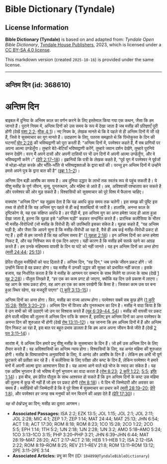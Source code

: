 # Bible Dictionary (Tyndale)

## License Information

**Bible Dictionary (Tyndale)** is based on and adapted from: _Tyndale Open Bible Dictionary_, [Tyndale House Publishers](https://tyndaleopenresources.com/), 2023, which is licensed under a [CC BY-SA 4.0 license](https://creativecommons.org/licenses/by-sa/4.0/legalcode.en).

This markdown version (created `2025-10-16`) is provided under the same license.



--------------------------------

## अन्तिम दिन (id: 368610)

अन्तिम दिन
==========

बाइबल में दुनिया के अन्तिम काल का वर्णन करने के लिए इस्तेमाल किया गया एक कथन, जैसा कि हम जानते हैं। पुराने नियम में, अन्तिम दिनों को उस समय के रूप में देखा जाता है जब मसीह की प्रतिज्ञाएँ पूरी होंगी (देखें [यशा 2:2](https://ref.ly/Isa2:2); [मीक 4:1](https://ref.ly/Mic4:1))। नए नियम के, लेखक मानते थे कि वे पहले से ही अन्तिम दिनों में जी रहे हैं, जिसे वे सुसमाचार का युग मानते हैं। उदाहरण के लिए, पतरस समझाते थे कि पिन्तेकुस्त के दिन की घटनाएँ [योए 2:28](https://ref.ly/Joel2:28) की भविष्यद्वाणी को पूरा करती हैं: “अन्तिम दिनों में, परमेश्वर कहते हैं, मैं सब प्राणियों पर अपना आत्मा उण्डेलूँगा। तुम्हारे बेटे\-बेटियाँ भविष्यद्वाणी करेंगें, तुम्हारे जवान दर्शन देखेंगे, तुम्हारे पुरनिये स्वप्न देखेंगे। वरन् मैं अपने दासों और अपनी दासियों पर भी उन दिनों में अपनी आत्मा उण्डेलूँगा, और वे भविष्यद्वाणी करेंगे।” ([प्रेरि 2:17–18](https://ref.ly/Acts2:17-Acts2:18))। इब्रानियों कि पत्री के लेखक कहते है, “पूर्व युग में परमेश्वर ने पूर्वजों से थोड़ा\-थोड़ा करके और भाँति\-भाँति से भविष्यद्वक्ताओं के द्वारा बातें की। परन्तु इन अन्तिम दिनों में उन्होंने हमसे अपने पुत्र के द्वारा बात की है” ([इब्रा 1:1–2](https://ref.ly/Heb1:1-Heb1:2))।

अन्तिम दिन बड़ी आशीष का समय है। अब दुनिया उद्धार के लाभों तक स्वतंत्र रूप से पहुंच सकती है। ये यीशु मसीह के पूर्ण जीवन, मृत्यु, पुनरुत्थान, और महिमा से आते हैं। अब, अविश्वासी पश्चाताप कर सकते है और परमेश्वर की ओर मुड़ सकते है। विश्वासियों को सुसमाचार को पूरे विश्व में फैलाना चाहिए।

वाक्यांश "अन्तिम दिन" यह सुझाव देता है कि यह अवधि कुछ समय तक चलेगी। इस समझ की पुष्टि इस तथ्य से होती है कि यह अन्तिम युग पहले से ही कई शताब्दियों से जारी है। हालांकि, अनन्त काल के दृष्टिकोण से, यह एक संक्षिप्त अवधि है। हर पीढ़ी में, इस अन्तिम युग का अन्त हमेशा जल्द ही आता हुआ देखा जाता है, इतना कि यूहन्ना इसे “अन्तिम घड़ी” कहकर सन्दर्भित करते हैं। प्रारंभिक कलीसिया के भीतर भी मसीह\-विरोधियों (जो मसीह के विरोधी हैं) की उपस्थिति इसका संकेत है। यूहन्ना कहते हैं, “यह अन्तिम घड़ी है; और जैसा कि आपने सुना है कि मसीह\-विरोधी आ रहा है, वैसे ही अब कई मसीह\-विरोधी प्रकट हो गए हैं। इसी से हम जानते हैं कि यह अन्तिम समय है” ([1 यूहन्ना 2:18](https://ref.ly/1John2:18))। इन अन्तिम दिनों का अन्त हमेशा निकट है, और यह निश्चित रूप से एक दिन आएगा। यही कारण है कि मसीह हमें सतर्क रहने का आग्रह करते हैं। हम उनके महिमामय वापसी के दिन या घंटे को नहीं जानते। यह इन अन्तिम दिनों का अन्त होगा ([मत्ती 24:44](https://ref.ly/Matt24:44); [25:13](https://ref.ly/Matt25:13))।

प्रेरित पौलुस मसीहियों को याद दिलाते हैं। अन्तिम दिन, "वह दिन," जब उनके जीवन प्रकट होंगे। जो उन्होंने किया है वह प्रकट होगा। यह मसीह में उनकी उद्धार की सुरक्षा को प्रभावित नहीं करता। इसके बजाय, यह निर्धारित करता है कि वे मसीह के आगमन पर सम्मान के साथ मिलेंगे या लज्जा के साथ (देखें [1 यूह 2:28](https://ref.ly/1John2:28))। पौलुस लिखते हैं, “हर एक का काम प्रगट हो जाएगा, क्योंकि वह दिन उसे प्रकाश में लाएगा। यह आग के साथ प्रकट होगा, वह आग हर एक का काम परखेगी कि कैसा है। जिसका काम उस पर बना हुआ स्थिर रहेगा, वह मजदूरी पाएगा” ([1 कुरि 3:13–15](https://ref.ly/1Cor3:13-1Cor3:15))।

अन्तिम दिनों का अन्त होगा। फिर, मसीह का राज्य आरम्भ होगा। परमेश्वर सबमें सब कुछ होंगे ([1 कुरि 15:28](https://ref.ly/1Cor15:28); [फिलि 3:20–21](https://ref.ly/Phil3:20-Phil3:21))। अन्तिम दिन भी विजय और पुनरुत्थान का दिन है। मसीह ने वादा किया है कि वे उन सभी को जी उठाएंगे जो उन पर विश्वास करते हैं ([यूह 6:39–44, 54](https://ref.ly/John6:39-John6:44))। मसीह की वापसी पर प्रकट होने वाली महिमा की तुलना में अन्तिम दिन रात्रि के समान हैं, इसलिए इन अन्तिम दिनों का अन्त परमेश्वर के अनन्त दिन की शुरुआत भी होगी (देखें [रोम 13:11–12](https://ref.ly/Rom13:11-Rom13:12))। यह जानना कि हम अन्तिम दिनों में हैं और अन्तिम दिन निकट आ रहा है, इस बात पर बहुत प्रभाव डालता है कि हम आज अपना जीवन कैसे जीते हैं (देखें [2 पत 3:11–14](https://ref.ly/2Pet3:11-2Pet3:14))।

सारांश में, ये अन्तिम दिन हमारे प्रभु यीशु मसीह के सुसमाचार के दिन हैं। जो हमें उस अन्तिम दिन के लिए तैयार करते हैं। वह अविश्वासियों का अन्तिम न्याय होगा। विश्वासियों के लिए, वह अनंत महिमा की शुरुआत होगी। मसीह के विश्वासयोग्य अनुयायियों के लिए, ये आनंद और आशीष के दिन हैं। लेकिन हम अभी भी पूर्ण छुटकारे की प्रतीक्षा कर रहे हैं। ये कलीसिया के लिए परीक्षा और कष्ट के दिन हैं, लेकिन परमेश्वर ने हमारे मनों में अपनी आत्मा द्वारा आश्वासन दिया है। यह आत्मा आने वाले बड़े भोज के स्वाद का संकेत है। यह एक अग्रिम भुगतान है जो भविष्य में पूर्ण भुगतान का वादा करता है ([रोम 8:23](https://ref.ly/Rom8:23); [2 कुरि 1:22](https://ref.ly/2Cor1:22); [5:5](https://ref.ly/2Cor5:5); [इफि 1:14](https://ref.ly/Eph1:14))। इस बीच, हम प्रेरित पौलुस के साथ आश्वस्त हो सकते हैं कि इन अन्तिम दिनों के कष्ट उस महिमा की तुलना में कुछ भी नहीं हैं जो हम पर प्रकट होगी ([रोम 8:18](https://ref.ly/Rom8:18))। ये दिन भी जिम्मेदारी और अवसर का समय हैं। मसीहियों की जिम्मेदारी है कि वे पूरे विश्व में सुसमाचार का प्रचार करें ([मत्ती 28:19–20](https://ref.ly/Matt28:19-Matt28:20); [प्रेरि 1:8](https://ref.ly/Acts1:8)), और परमेश्वर हर जगह सब मनुष्यों को मन फिराने की आज्ञा देते हैं ([प्रेरि 17:30](https://ref.ly/Acts17:30))।

*यह भी देखें* प्रभु का दिन; मसीह का दूसरा आगमन।

* **Associated Passages:** ISA 2:2; EZK 13:5; JOL 1:15; JOL 2:1; JOL 2:11; JOL 2:28; MIC 4:1; ZEP 1:7; ZEP 1:14; MAT 24:44; MAT 25:13; JHN 6:54; ACT 1:8; ACT 17:30; ROM 8:18; ROM 8:23; 1CO 15:28; 2CO 1:22; 2CO 5:5; EPH 1:14; 1TH 5:2; 1JN 2:18; 1JN 2:28; 1JN 3:2; AMO 5:18–AMO 5:24; 1CO 3:13–1CO 3:15; PHP 3:20–PHP 3:21; JHN 6:39–JHN 6:44; MAT 28:19–MAT 28:20; ACT 2:17–ACT 2:18; HEB 1:1–HEB 1:2; ISA 2:12–ISA 2:22; ROM 8:19–ROM 8:25; REV 21:1–REV 21:8; ROM 13:11–ROM 13:12; 2PE 3:11–2PE 3:14
* **Associated Articles:** प्रभु का दिन (ID: `184899@TyndaleBibleDictionary`)

